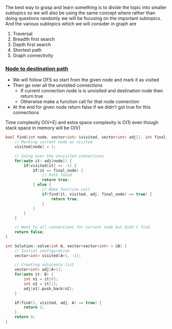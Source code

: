 The best way to grasp and learn something is to divide the topic into smaller subtopics so we will also be using the same concept where rather than doing questions randomly we will be focusing on the important subtopics. And the various subtopics which we will consider in graph are 

1. Traversal
2. Breadth first search
3. Depth first search
4. Shortest path
5. Graph connectivity


### [Node to destination path](https://www.interviewbit.com/problems/path-in-directed-graph/)

- We will follow DFS so start from the given node and mark it as visited 
- Then go over all the unvisited connections
	- If current connection node is is unvisited and destination node then return true
	- Otherwise make a function call for that node connection
 - At the end for given node return false if  we didn't got true for this connections

Time complexity O(V+E) and extra space complexity is O(1) even though stack space in memory will be O(V)
```cpp
bool find(int node, vector<int> &visited, vector<int> adj[], int final_node) {
    // Marking current node as visited
    visited[node] = 1;

    // Going over the unvisited connections
    for(auto it: adj[node]) {
        if(visited[it] == -1) {
            if(it == final_node) {
                // Path found
                return true;
            } else {
                // Make function call
                if(find(it, visited, adj, final_node) == true) {
                    return true;
                }
            }
        }
    }

    // Went to all connections for current node but didn't find
    return false;
}

int Solution::solve(int A, vector<vector<int> > &B) {
    // Initial configuration
    vector<int> visited(A+1, -1);

    // Creating adjacency list
    vector<int> adj[A+1];
    for(auto it: B) {
        int n1 = it[0];
        int n2 = it[1];
        adj[n1].push_back(n2);
    }

    if(find(1, visited, adj, A) == true) {
        return 1;
    }
    return 0;
}

```


### 

